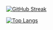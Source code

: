 [![GitHub Streak](https://streak-stats.demolab.com?user=roger-ui&theme=dracula&date_format=M%20j%5B%2C%20Y%5D&background=45%2C01000E%2C50254B)](https://git.io/streak-stats)

[![Top Langs](https://github-readme-stats.vercel.app/api/top-langs/?username=roger-ui&theme=dracula&hide_progress=true)](https://github.com/anuraghazra/github-readme-stats)
